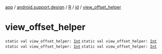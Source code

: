 [app](../../../index.md) / [android.support.design](../../index.md) / [R](../index.md) / [id](index.md) / [view_offset_helper](.)

# view_offset_helper

`static val view_offset_helper: `[`Int`](https://kotlinlang.org/api/latest/jvm/stdlib/kotlin/-int/index.html)
`static val view_offset_helper: `[`Int`](https://kotlinlang.org/api/latest/jvm/stdlib/kotlin/-int/index.html)
`static val view_offset_helper: `[`Int`](https://kotlinlang.org/api/latest/jvm/stdlib/kotlin/-int/index.html)
`static val view_offset_helper: `[`Int`](https://kotlinlang.org/api/latest/jvm/stdlib/kotlin/-int/index.html)